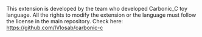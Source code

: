 This extension is developed by the team who developed Carbonic_C toy language. All the rights to modify the extension or the language must follow the license in the main repository. Check here: https://github.com/IVIosab/carbonic-c
